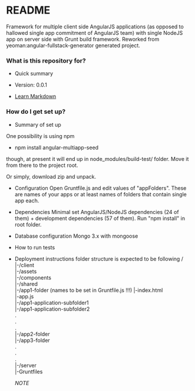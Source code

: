 # README #

Framework for multiple client side AngularJS applications (as opposed to hallowed single app commitment of AngularJS team) with single NodeJS app on server side with Grunt build framework. Reworked from yeoman:angular-fullstack-generator generated project.

### What is this repository for? ###

* Quick summary

* Version: 0.0.1

* [Learn Markdown](https://bitbucket.org/tutorials/markdowndemo)

### How do I get set up? ###

* Summary of set up

One possibility is using npm
- npm install angular-multiapp-seed

though, at present it will end up in node_modules/build-test/ folder. Move it from there to the project root.

Or simply, download zip and unpack.

* Configuration
Open Gruntfile.js and edit values of "appFolders". These are names of your apps or at least names of folders that contain single app each.

* Dependencies
Minimal set AngularJS/NodeJS dependencies (24 of them) + development dependencies (57 of them). Run "npm install" in root folder.

* Database configuration
Mongo 3.x with mongoose

* How to run tests

* Deployment instructions
folder structure is expected to be following
    /                                                     
    |-/client                                             
      |-/assets                                           
      |-/components                                       
      |-/shared                                           
      |-/app1-folder (names to be set in Gruntfile.js !!!)
        |-index.html                                      
        |-app.js                                          
        |-/app1-application-subfolder1                    
        |-/app1-application-subfolder2                    
           .                                              
           .                                              
           .                                              
      |-/app2-folder                                      
      |-/app3-folder                                      
        .                                                 
        .                                                 
        .                                                 
    |-/server                                             
    |-Gruntfiles                                          

  *NOTE*